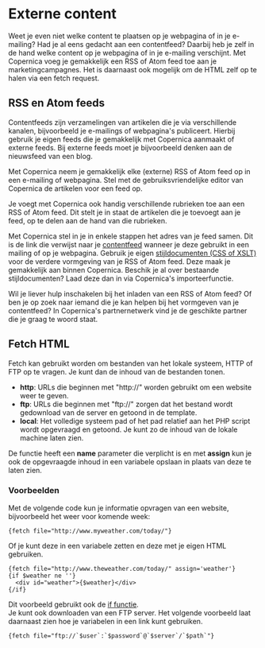 # Externe content

Weet je even niet welke content te plaatsen op je webpagina of in je e-mailing?
Had je al eens gedacht aan een contentfeed? Daarbij heb je zelf in de
hand welke content op je webpagina of in je e-mailing verschijnt. Met
Copernica voeg je gemakkelijk een RSS of Atom feed toe aan je
marketingcampagnes. Het is daarnaast ook mogelijk om de HTML zelf op te halen via een fetch request. 

## RSS en Atom feeds

Contentfeeds zijn verzamelingen van artikelen die je via verschillende
kanalen, bijvoorbeeld je e-mailings of webpagina's publiceert. Hierbij
gebruik je eigen feeds die je gemakkelijk met Copernica aanmaakt of
externe feeds. Bij externe feeds moet je bijvoorbeeld denken aan de
nieuwsfeed van een blog.

Met Copernica neem je gemakkelijk elke (externe) RSS of Atom feed op in
een e-mailing of webpagina. Stel met de gebruiksvriendelijke editor van
Copernica de artikelen voor een feed op.

Je voegt met Copernica ook handig verschillende rubrieken toe aan een
RSS of Atom feed. Dit stelt je in staat de artikelen die je toevoegt aan
je feed, op te delen aan de hand van die rubrieken.

Met Copernica stel in je in enkele stappen het adres van je feed samen.
Dit is de link die verwijst naar je [contentfeed](./emailings-publisher-personalization-functions#loadfeed) 
wanneer je deze gebruikt in een mailing of op je webpagina. Gebruik je eigen [stijldocumenten (CSS of XSLT)](./css-and-xslt.md) voor
de verdere vormgeving van je RSS of Atom feed. Deze maak je gemakkelijk
aan binnen Copernica. Beschik je al over bestaande stijldocumenten? Laad
deze dan in via Copernica's importeerfunctie.

Wil je liever hulp inschakelen bij het inladen van een RSS of Atom feed?
Of ben je op zoek naar iemand die je kan helpen bij het vormgeven van je
contentfeed? In Copernica's partnernetwerk vind je de geschikte partner die je graag te woord staat. 

## Fetch HTML

Fetch kan gebruikt worden om bestanden van het lokale systeem, HTTP of FTP 
op te vragen. Je kunt dan de inhoud van de bestanden tonen.

* **http**: URLs die beginnen met "http://" worden gebruikt om een website 
weer te geven.
* **ftp**: URLs die beginnen met "ftp://" zorgen dat het bestand wordt 
gedownload van de server en getoond in de template.
* **local**: Het volledige systeem pad of het pad relatief aan het PHP 
script wordt opgevraagd en getoond. Je kunt zo de inhoud van de lokale 
machine laten zien.

De functie heeft een **name** parameter die verplicht is en met **assign** 
kun je ook de opgevraagde inhoud in een variabele opslaan in plaats van deze 
te laten zien.

### Voorbeelden

Met de volgende code kun je informatie opvragen van een website, bijvoorbeeld 
het weer voor komende week:

    {fetch file="http://www.myweather.com/today/"}
    
Of je kunt deze in een variabele zetten en deze met je eigen HTML gebruiken.

    {fetch file="http://www.theweather.com/today/" assign='weather'}
    {if $weather ne ''}
      <div id="weather">{$weather}</div>
    {/if}

Dit voorbeeld gebruikt ook de [if functie](./personalize-functions-if).    
Je kunt ook downloaden van een FTP server. Het volgende voorbeeld laat 
daarnaast zien hoe je variabelen in een link kunt gebruiken.

    {fetch file="ftp://`$user`:`$password`@`$server`/`$path`"}


